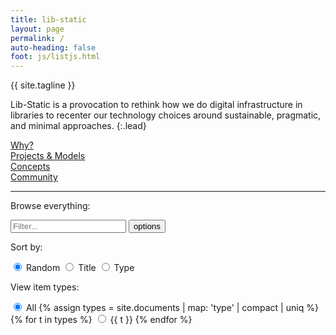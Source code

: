 ```yaml
---
title: lib-static
layout: page
permalink: /
auto-heading: false
foot: js/listjs.html
---
```


<div class="h1 mb-4">{{ site.tagline }}</div>

Lib-Static is a provocation to rethink how we do digital infrastructure in libraries to recenter our technology choices around sustainable, pragmatic, and minimal approaches.
{:.lead}

<div class="row mt-3">
    <div class="col"><a href="/about/" class="btn w-100 btn-primary mb-3">Why?</a></div>
    <div class="col"><a href="/projects/" class="btn w-100 btn-success mb-3">Projects &amp; Models</a></div>
    <div class="col"><a href="/concepts/" class="btn w-100 btn-info mb-3">Concepts</a></div>
    <div class="col"><a href="/community/" class="btn w-100 btn-warning mb-3">Community</a></div>
</div>

<hr>

Browse everything:

<div id="documentList">
    <div class="input-group mb-3">
        <input type="text" id="listSearch" class="form-control search" aria-label="Text input to filter list" placeholder="Filter...">
        <button class="btn btn-outline-secondary dropdown-toggle" type="button" data-bs-toggle="collapse" data-bs-target="#collapseListOptions" aria-expanded="false" aria-controls="collapseListOptions">options</button>
        <div class="collapse w-100" id="collapseListOptions">
            <div class="card card-body">
                <p>Sort by:</p>
                <p>
                    <input type="radio" class="btn-check" name="sort_list" id="list_shuffle" autocomplete="off" checked>
                    <label class="btn btn-outline-info m-1" for="list_shuffle">Random</label>
                    <input type="radio" class="btn-check sort" name="sort_list" id="list_title" autocomplete="off" data-sort="listTitle">
                    <label class="btn btn-outline-info m-1" for="list_title">Title</label>
                    <input type="radio" class="btn-check sort" name="sort_list" id="list_type" autocomplete="off" data-sort="listType">
                    <label class="btn btn-outline-info m-1" for="list_type">Type</label>
                </p>
                <p>View item types:</p>
                <p>
                    <input type="radio" class="btn-check" name="filterRadio" id="filter-all" autocomplete="off" value="show-all" checked>
                    <label class="btn btn-outline-primary m-1" for="filter-all">All</label>
                    {% assign types = site.documents | map: 'type' | compact | uniq %}
                    {% for t in types %}
                    <input type="radio" class="btn-check" name="filterRadio" id="filter-{{ t | slugify }}" autocomplete="off" value="{{ t }}">
                    <label class="btn btn-outline-primary m-1" for="filter-{{ t | slugify }}">{{ t }}</label>
                    {% endfor %}
                </p>
            </div>
        </div>
    </div>
    <div class="mt-5 list row row-cols-1 row-cols-md-2"></div>
</div>
